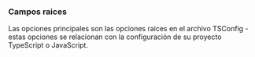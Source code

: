 ### Campos raices

Las opciones principales son las opciones raices en el archivo TSConfig - estas opciones se relacionan con la configuración de su proyecto TypeScript o JavaScript.
